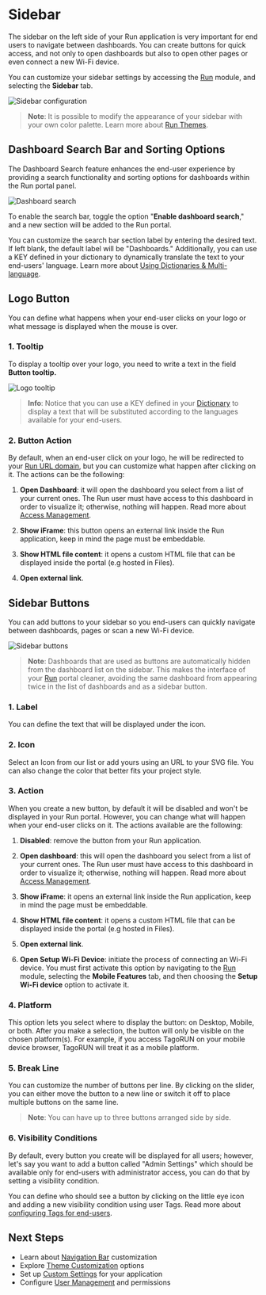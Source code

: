 # Sidebar

The sidebar on the left side of your Run application is very important for end users to navigate between dashboards. You can create buttons for quick access, and not only to open dashboards but also to open other pages or even connect a new Wi-Fi device.

You can customize your sidebar settings by accessing the [Run](https://admin.tago.io/run) module, and selecting the **Sidebar** tab.

![Sidebar configuration](https://help.tago.io/galleryDocuments/edbsn046c50b6f41a27bac08827cc50dee9b9e1a9b15179970926f40dde08bacead6c1a44e3adb61b26c2d59e7011b3cb289e?inline=true)

> **Note**: It is possible to modify the appearance of your sidebar with your own color palette. Learn more about [Run Themes](./theme-customization).

## Dashboard Search Bar and Sorting Options

The Dashboard Search feature enhances the end-user experience by providing a search functionality and sorting options for dashboards within the Run portal panel.

![Dashboard search](https://help.tago.io/galleryDocuments/edbsn2ae0e75abd2400efb60282b67a6606415d8b29ecc595af530a96705ebb7cc8d02e1a3c7b2f4b673867551082694dc1de?inline=true)

To enable the search bar, toggle the option "**Enable dashboard search**," and a new section will be added to the Run portal.

You can customize the search bar section label by entering the desired text. If left blank, the default label will be "Dashboards." Additionally, you can use a KEY defined in your dictionary to dynamically translate the text to your end-users' language. Learn more about [Using Dictionaries & Multi-language](../dictionaries/multi-language).

## Logo Button

You can define what happens when your end-user clicks on your logo or what message is displayed when the mouse is over.

### 1. Tooltip

To display a tooltip over your logo, you need to write a text in the field **Button tooltip.**

![Logo tooltip](https://help.tago.io/galleryDocuments/edbsn42d5ac12bbd5138f53c31f3ef1aaf6d1cba45d953ed38e43c83f26bd4b8e30e6704b262f6b4b51606e6ce9ac1127993c?inline=true)

> **Info**: Notice that you can use a KEY defined in your [Dictionary](../dictionaries/multi-language) to display a text that will be substituted according to the languages available for your end-users.

### 2. Button Action

By default, when an end-user click on your logo, he will be redirected to your [Run URL domain](./branding-deployment), but you can customize what happen after clicking on it. The actions can be the following:

1. **Open Dashboard**: it will open the dashboard you select from a list of your current ones. The Run user must have access to this dashboard in order to visualize it; otherwise, nothing will happen. Read more about [Access Management](../access-management/access-management-overview).

2. **Show iFrame**: this button opens an external link inside the Run application, keep in mind the page must be embeddable.

3. **Show HTML file content**: it opens a custom HTML file that can be displayed inside the portal (e.g hosted in Files).

4. **Open external link**.

## Sidebar Buttons

You can add buttons to your sidebar so you end-users can quickly navigate between dashboards, pages or scan a new Wi-Fi device.

![Sidebar buttons](https://help.tago.io/galleryDocuments/edbsn435b64f09c842f1c6cffc57f8144ebc46ad95d2dac5ab075150834060585a9dec89f69fe09106e894bd8dd2b8b5389f6?inline=true)

> **Note**: Dashboards that are used as buttons are automatically hidden from the dashboard list on the sidebar. This makes the interface of your [Run](../overview) portal cleaner, avoiding the same dashboard from appearing twice in the list of dashboards and as a sidebar button.

### 1. Label

You can define the text that will be displayed under the icon.

### 2. Icon

Select an Icon from our list or add yours using an URL to your SVG file. You can also change the color that better fits your project style.

### 3. Action

When you create a new button, by default it will be disabled and won't be displayed in your Run portal. However, you can change what will happen when your end-user clicks on it. The actions available are the following:

1. **Disabled**: remove the button from your Run application.

2. **Open dashboard**: this will open the dashboard you select from a list of your current ones. The Run user must have access to this dashboard in order to visualize it; otherwise, nothing will happen. Read more about [Access Management](../access-management/access-management-overview).

3. **Show iFrame**: it opens an external link inside the Run application, keep in mind the page must be embeddable.

4. **Show HTML file content**: it opens a custom HTML file that can be displayed inside the portal (e.g hosted in Files).

5. **Open external link**.

6. **Open Setup Wi-Fi Device**: initiate the process of connecting an Wi-Fi device. You must first activate this option by navigating to the [Run](https://admin.tago.io/run) module, selecting the **Mobile Features** tab, and then choosing the **Setup Wi-Fi device** option to activate it.

### 4. Platform

This option lets you select where to display the button: on Desktop, Mobile, or both. After you make a selection, the button will only be visible on the chosen platform(s). For example, if you access TagoRUN on your mobile device browser, TagoRUN will treat it as a mobile platform.

### 5. Break Line

You can customize the number of buttons per line. By clicking on the slider, you can either move the button to a new line or switch it off to place multiple buttons on the same line.

> **Note**: You can have up to three buttons arranged side by side.

### 6. Visibility Conditions

By default, every button you create will be displayed for all users; however, let's say you want to add a button called "Admin Settings" which should be available only for end-users with administrator access, you can do that by setting a visibility condition.

You can define who should see a button by clicking on the little eye icon and adding a new visibility condition using user Tags. Read more about [configuring Tags for end-users](../access-management/access-management-overview).

## Next Steps

- Learn about [Navigation Bar](./navigation-bar) customization
- Explore [Theme Customization](./theme-customization) options
- Set up [Custom Settings](./custom-settings) for your application
- Configure [User Management](../access-management/user-management) and permissions
